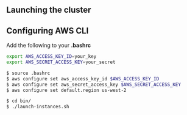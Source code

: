 ## Launching the cluster

## Configuring AWS CLI

Add the following to your __.bashrc__

```bash
export AWS_ACCESS_KEY_ID=your_key
export AWS_SECRET_ACCESS_KEY=your_secret
```

```bash
$ source .bashrc
$ aws configure set aws_access_key_id $AWS_ACCESS_KEY_ID
$ aws configure set aws_secret_access_key $AWS_SECRET_ACCESS_KEY
$ aws configure set default.region us-west-2
```

```bash
$ cd bin/
$ ./launch-instances.sh
```

